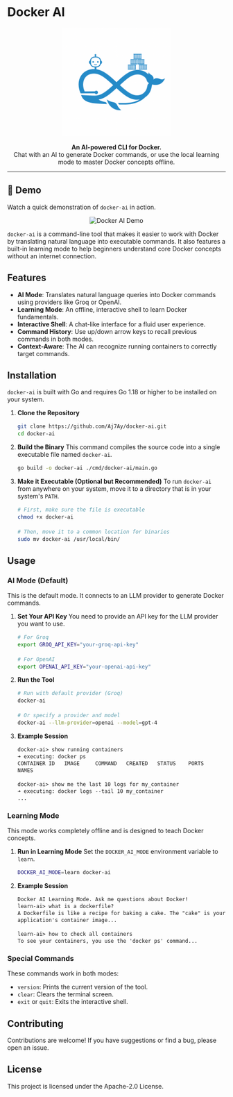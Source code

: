 # Docker AI

<p align="center">
  <picture>
    <source media="(prefers-color-scheme: dark)" srcset="https://raw.githubusercontent.com/Aj7Ay/docker-ai/main/.github/logo-dark.png">
    <source media="(prefers-color-scheme: light)" srcset="https://raw.githubusercontent.com/Aj7Ay/docker-ai/main/.github/se7en-ai.jpeg">
    <img alt="Docker AI Logo" src="https://raw.githubusercontent.com/Aj7Ay/docker-ai/main/.github/se7en-ai.jpeg" width="250">
  </picture>
</p>

<p align="center">
  <strong>An AI-powered CLI for Docker.</strong>
  <br />
  Chat with an AI to generate Docker commands, or use the local learning mode to master Docker concepts offline.
</p>

---

## 🚀 Demo

Watch a quick demonstration of `docker-ai` in action.

<p align="center">
  <img src="https://raw.githubusercontent.com/Aj7Ay/docker-ai/main/.github/demo.gif" alt="Docker AI Demo">
</p>

`docker-ai` is a command-line tool that makes it easier to work with Docker by translating natural language into executable commands. It also features a built-in learning mode to help beginners understand core Docker concepts without an internet connection.

## Features

-   **AI Mode**: Translates natural language queries into Docker commands using providers like Groq or OpenAI.
-   **Learning Mode**: An offline, interactive shell to learn Docker fundamentals.
-   **Interactive Shell**: A chat-like interface for a fluid user experience.
-   **Command History**: Use up/down arrow keys to recall previous commands in both modes.
-   **Context-Aware**: The AI can recognize running containers to correctly target commands.

## Installation

`docker-ai` is built with Go and requires Go 1.18 or higher to be installed on your system.

1.  **Clone the Repository**
    ```sh
    git clone https://github.com/Aj7Ay/docker-ai.git
    cd docker-ai
    ```

2.  **Build the Binary**
    This command compiles the source code into a single executable file named `docker-ai`.
    ```sh
    go build -o docker-ai ./cmd/docker-ai/main.go
    ```

3.  **Make it Executable (Optional but Recommended)**
    To run `docker-ai` from anywhere on your system, move it to a directory that is in your system's `PATH`.
    ```sh
    # First, make sure the file is executable
    chmod +x docker-ai

    # Then, move it to a common location for binaries
    sudo mv docker-ai /usr/local/bin/
    ```

## Usage

### AI Mode (Default)

This is the default mode. It connects to an LLM provider to generate Docker commands.

1.  **Set Your API Key**
    You need to provide an API key for the LLM provider you want to use.
    ```sh
    # For Groq
    export GROQ_API_KEY="your-groq-api-key"

    # For OpenAI
    export OPENAI_API_KEY="your-openai-api-key"
    ```

2.  **Run the Tool**
    ```sh
    # Run with default provider (Groq)
    docker-ai

    # Or specify a provider and model
    docker-ai --llm-provider=openai --model=gpt-4
    ```

3.  **Example Session**
    ```
    docker-ai> show running containers
    ➜ executing: docker ps
    CONTAINER ID   IMAGE     COMMAND   CREATED   STATUS    PORTS     NAMES

    docker-ai> show me the last 10 logs for my_container
    ➜ executing: docker logs --tail 10 my_container
    ...
    ```

### Learning Mode

This mode works completely offline and is designed to teach Docker concepts.

1.  **Run in Learning Mode**
    Set the `DOCKER_AI_MODE` environment variable to `learn`.
    ```sh
    DOCKER_AI_MODE=learn docker-ai
    ```

2.  **Example Session**
    ```
    Docker AI Learning Mode. Ask me questions about Docker!
    learn-ai> what is a dockerfile?
    A Dockerfile is like a recipe for baking a cake. The "cake" is your application's container image...

    learn-ai> how to check all containers
    To see your containers, you use the 'docker ps' command...
    ```

### Special Commands

These commands work in both modes:

-   `version`: Prints the current version of the tool.
-   `clear`: Clears the terminal screen.
-   `exit` or `quit`: Exits the interactive shell.

## Contributing

Contributions are welcome! If you have suggestions or find a bug, please open an issue.

## License

This project is licensed under the Apache-2.0 License. 